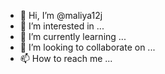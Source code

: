 - 👋 Hi, I’m @maliya12j
- 👀 I’m interested in ...
- 🌱 I’m currently learning ...
- 💞️ I’m looking to collaborate on ...
- 📫 How to reach me ...

<!---
maliya12j/maliya12j is a ✨ special ✨ repository because its `README.md` (this file) appears on your GitHub profile.
You can click the Preview link to take a look at your changes.
--->
